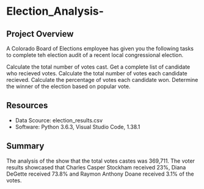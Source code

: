 # Election_Analysis-

## Project Overview
A Colorado Board of Elections employee has given you the following tasks to complete teh election audit of a recent local congressional election. 

Calculate the total number of votes cast.
Get a complete list of candidate who recieved votes.
Calculate the total number of votes each candidate recieved.
Calculate the percentage of votes each candidate won.
Determine the winner of the election based on popular vote. 

## Resources
- Data Scource: election_results.csv
- Software: Python 3.6.3, Visual Studio Code, 1.38.1

## Summary 
The analysis of the show that the total votes castes was 369,711. The voter results showcased that Charles Casper Stockham received 23%, Diana DeGette received 73.8% and Raymon Anthony Doane received 3.1% of the votes. 
